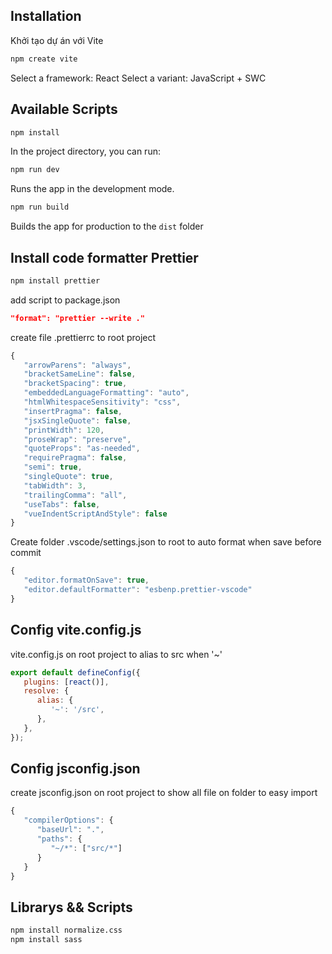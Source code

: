 ## Installation

Khởi tạo dự án với Vite

```bash
npm create vite
```

Select a framework: React
Select a variant: JavaScript + SWC

## Available Scripts

```bash
npm install
```

In the project directory, you can run:

```bash
npm run dev
```

Runs the app in the development mode.

```bash
npm run build
```

Builds the app for production to the `dist` folder

## Install code formatter Prettier

```bash
npm install prettier
```

add script to package.json

```json
"format": "prettier --write ."
```

create file .prettierrc to root project

```javascript
{
   "arrowParens": "always",
   "bracketSameLine": false,
   "bracketSpacing": true,
   "embeddedLanguageFormatting": "auto",
   "htmlWhitespaceSensitivity": "css",
   "insertPragma": false,
   "jsxSingleQuote": false,
   "printWidth": 120,
   "proseWrap": "preserve",
   "quoteProps": "as-needed",
   "requirePragma": false,
   "semi": true,
   "singleQuote": true,
   "tabWidth": 3,
   "trailingComma": "all",
   "useTabs": false,
   "vueIndentScriptAndStyle": false
}
```

Create folder .vscode/settings.json to root
to auto format when save before commit

```javascript
{
   "editor.formatOnSave": true,
   "editor.defaultFormatter": "esbenp.prettier-vscode"
}
```

## Config vite.config.js

vite.config.js on root project
to alias to src when '~'

```javascript
export default defineConfig({
   plugins: [react()],
   resolve: {
      alias: {
         '~': '/src',
      },
   },
});
```

## Config jsconfig.json

create jsconfig.json on root project
to show all file on folder to easy import

```javascript
{
   "compilerOptions": {
      "baseUrl": ".",
      "paths": {
         "~/*": ["src/*"]
      }
   }
}
```

## Librarys && Scripts

```bash
npm install normalize.css
npm install sass
```
